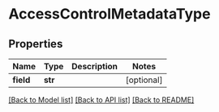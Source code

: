 # AccessControlMetadataType

## Properties
Name | Type | Description | Notes
------------ | ------------- | ------------- | -------------
**field** | **str** |  | [optional] 

[[Back to Model list]](../README.md#documentation-for-models) [[Back to API list]](../README.md#documentation-for-api-endpoints) [[Back to README]](../README.md)


